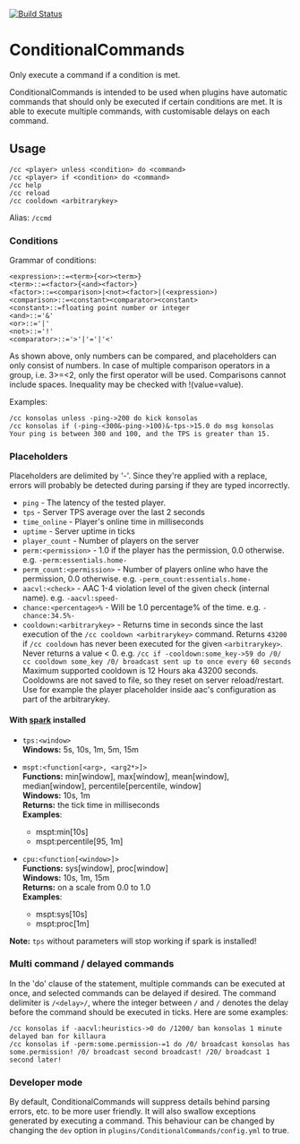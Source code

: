 [![Build Status](https://travis-ci.org/konsolas/ConditionalCommands.svg?branch=master)](https://travis-ci.org/konsolas/ConditionalCommands)
# ConditionalCommands
Only execute a command if a condition is met.

ConditionalCommands is intended to be used when plugins have automatic commands that should only be executed if certain conditions are met. It is able to execute multiple commands, with customisable delays on each command.

## Usage
```
/cc <player> unless <condition> do <command>
/cc <player> if <condition> do <command>
/cc help
/cc reload
/cc cooldown <arbitrarykey>
```
Alias: `/ccmd`

### Conditions
Grammar of conditions:
```
<expression>::=<term>{<or><term>}
<term>::=<factor>{<and><factor>}
<factor>::=<comparison>|<not><factor>|(<expression>)
<comparison>::=<constant><comparator><constant>
<constant>::=floating point number or integer
<and>::='&'
<or>::='|'
<not>::='!'
<comparator>::='>'|'='|'<'
```
As shown above, only numbers can be compared, and placeholders can only consist of numbers. In case of multiple comparison operators in a group, i.e. 3>=<2, only the first operator will be used. Comparisons cannot include spaces. Inequality may be checked with !(value=value).

Examples:
```
/cc konsolas unless -ping->200 do kick konsolas
/cc konsolas if (-ping-<300&-ping->100)&-tps->15.0 do msg konsolas Your ping is between 300 and 100, and the TPS is greater than 15.
```

### Placeholders
Placeholders are delimited by '-'. Since they're applied with a replace, errors will probably be detected during parsing if they are typed incorrectly.

 - ```ping``` - The latency of the tested player.
 - ```tps``` - Server TPS average over the last 2 seconds
 - ```time_online``` - Player's online time in milliseconds
 - ```uptime``` - Server uptime in ticks
 - ```player_count``` - Number of players on the server
 - ```perm:<permission>``` - 1.0 if the player has the permission, 0.0 otherwise. e.g. ```-perm:essentials.home-```
 - ```perm_count:<permission>``` - Number of players online who have the permission, 0.0 otherwise. e.g. ```-perm_count:essentials.home-```
 - ```aacvl:<check>``` - AAC 1-4 violation level of the given check (internal name). e.g. ```-aacvl:speed-```
 - ```chance:<percentage>%``` - Will be 1.0 percentage% of the time. e.g. ```-chance:34.5%-```
 - ```cooldown:<arbitrarykey>``` - Returns time in seconds since the last execution of the ```/cc cooldown <arbitrarykey>``` command. Returns ```43200``` if ```/cc cooldown``` has never been executed for the given ```<arbitrarykey>```. Never returns a value < 0.
   e.g. ```/cc if -cooldown:some_key->59 do /0/ cc cooldown some_key /0/ broadcast sent up to once every 60 seconds```
   Maximum supported cooldown is 12 Hours aka 43200 seconds. Cooldowns are not saved to file, so they reset on server reload/restart.
   Use for example the player placeholder inside aac's configuration as part of the arbitrarykey.

#### With [spark](https://spark.lucko.me/]) installed
- ```tps:<window>```\
**Windows:** 5s, 10s, 1m, 5m, 15m
- ```mspt:<function[<arg>, <arg2*>]>```\
**Functions:** min[window], max[window], mean[window], median[window], percentile[percentile, window]\
**Windows:** 10s, 1m\
**Returns:** the tick time in milliseconds\
**Examples**:
  - mspt:min[10s]
  - mspt:percentile[95, 1m]

- ```cpu:<function[<window>]>```\
  **Functions:** sys[window], proc[window]\
  **Windows:** 10s, 1m, 15m\
  **Returns:** on a scale from 0.0 to 1.0\
  **Examples**:
    - mspt:sys[10s]
    - mspt:proc[1m]

**Note:** ```tps``` without parameters will stop working if spark is installed!

### Multi command / delayed commands
In the 'do' clause of the statement, multiple commands can be executed at once, and selected commands can be delayed if desired. The command delimiter is ```/<delay>/```, where the integer between ```/``` and ```/``` denotes the delay before the command should be executed in ticks. Here are some examples:

```
/cc konsolas if -aacvl:heuristics->0 do /1200/ ban konsolas 1 minute delayed ban for killaura
/cc konsolas if -perm:some.permission-=1 do /0/ broadcast konsolas has some.permission! /0/ broadcast second broadcast! /20/ broadcast 1 second later!
```

### Developer mode
By default, ConditionalCommands will suppress details behind parsing errors, etc. to be more user friendly. It will also swallow exceptions generated by executing a command. This behaviour can be changed by changing the ```dev``` option in ```plugins/ConditionalCommands/config.yml``` to true.
